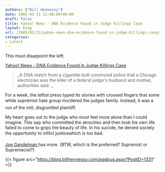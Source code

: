 ```yaml
---
authors: ["Bill Hennessy"]
date: 2005-03-11 11:48:00+00:00
draft: false
title: Yahoo! News - DNA Evidence Found in Judge Killings Case
layout: blog
url: /2005/03/11/yahoo-news-dna-evidence-found-in-judge-killings-case/
categories:
- Latest
---
```


This must disappoint the left:




[Yahoo! News - DNA Evidence Found in Judge Killings Case](https://story.news.yahoo.com/news?tmpl=story&cid=519&ncid=718&e=1&u=/ap/20050311/ap_on_re_us/judge_bodies)




> 

> 
> _A DNA match from a cigarette butt convinced police that a Chicago electrician was the killer of a federal judge's husband and mother, authorities said. _
> 
> 




For a week, the leftist press typed its stories with crossed fingers that some white supremist hate group murdered the judges family. Instead, it was a run of the mill, disgruntled plaintiff.




My heart goes out to the judge who must feel more alone than I could imagine. This sap who committed the atrocities and then took his own life failed to come to grips the beauty of life. In his suicide, he denied society the opportunity to inflict justicewhich is too bad.




[Joe Gandelman ](https://www.themoderatevoice.com/posts/1110553383.shtml)has more. (BTW, which is the preferred? Supremist or Supremacist?)




{{< figure src="https://blog.billhennessy.com/aggbug.aspx?PostID=1331" >}}

